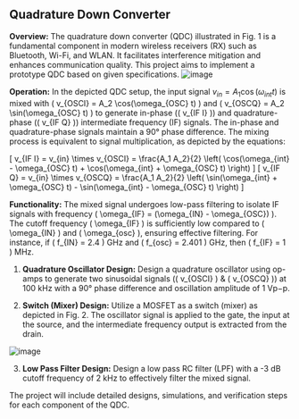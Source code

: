 ## Quadrature Down Converter

**Overview:**
The quadrature down converter (QDC) illustrated in Fig. 1 is a fundamental component in modern wireless receivers (RX) such as Bluetooth, Wi-Fi, and WLAN. It facilitates interference mitigation and enhances communication quality. This project aims to implement a prototype QDC based on given specifications.
![image](https://github.com/priyamandot/Quadrature-Down-Converter/assets/139869341/24102b3d-9673-49c7-a898-16233eb4cf8f)

**Operation:**
In the depicted QDC setup, the input signal $v_{in} = A_1 \cos(\omega_{int} t)$ is mixed with \( v_{OSCI} = A_2 \cos(\omega_{OSC} t) \) and \( v_{OSCQ} = A_2 \sin(\omega_{OSC} t) \) to generate in-phase (\( v_{IF I} \)) and quadrature-phase (\( v_{IF Q} \)) intermediate frequency (IF) signals. The in-phase and quadrature-phase signals maintain a 90° phase difference. The mixing process is equivalent to signal multiplication, as depicted by the equations:

\[
v_{IF I} = v_{in} \times v_{OSCI} = \frac{A_1 A_2}{2} \left( \cos(\omega_{int} - \omega_{OSC} t) + \cos(\omega_{int} + \omega_{OSC} t) \right)
\]
\[
v_{IF Q} = v_{in} \times v_{OSCQ} = \frac{A_1 A_2}{2} \left( \sin(\omega_{int} + \omega_{OSC} t) - \sin(\omega_{int} - \omega_{OSC} t) \right)
\]

**Functionality:**
The mixed signal undergoes low-pass filtering to isolate IF signals with frequency \( \omega_{IF} = (\omega_{IN} - \omega_{OSC}) \). The cutoff frequency \( \omega_{IF} \) is sufficiently low compared to \( \omega_{IN} \) and \( \omega_{osc} \), ensuring effective filtering. For instance, if \( f_{IN} = 2.4 \) GHz and \( f_{osc} = 2.401 \) GHz, then \( f_{IF} = 1 \) MHz.

1. **Quadrature Oscillator Design:**
Design a quadrature oscillator using op-amps to generate two sinusoidal signals (\( v_{OSCI} \) & \( v_{OSCQ} \)) at 100 kHz with a 90° phase difference and oscillation amplitude of 1 Vp−p.

2. **Switch (Mixer) Design:**
Utilize a MOSFET as a switch (mixer) as depicted in Fig. 2. The oscillator signal is applied to the gate, the input at the source, and the intermediate frequency output is extracted from the drain.

![image](https://github.com/priyamandot/Quadrature-Down-Converter/assets/139869341/bd703ff6-a3dc-45dd-9c84-15fd974cd5e6)

3. **Low Pass Filter Design:**
Design a low pass RC filter (LPF) with a -3 dB cutoff frequency of 2 kHz to effectively filter the mixed signal.

The project will include detailed designs, simulations, and verification steps for each component of the QDC.


